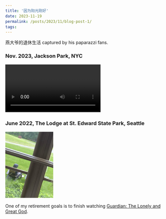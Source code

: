 ```yaml
---
title: '因为阳光刚好'
date: 2023-11-19
permalink: /posts/2023/11/blog-post-1/
tags:
---
```


燕大爷的退休生活 captured by his paparazzi fans.

### Nov. 2023, Jackson Park, NYC

<video controls style="max-width: 60%; height: auto;">
  <source src="/images/Paparazzi_jackson_park.mp4" type="video/mp4">
</video>

### June 2022, The Lodge at St. Edward State Park, Seattle

<img src='/images/Paparazzi_Seattle.jpg' style='max-width: 30%; height: auto;'>


One of my retirement goals is to finish watching [Guardian: The Lonely and Great God](https://en.wikipedia.org/wiki/Guardian:_The_Lonely_and_Great_God).
